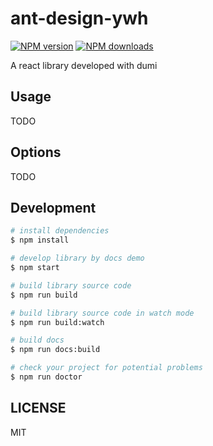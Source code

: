 # ant-design-ywh

[![NPM version](https://img.shields.io/npm/v/ant-design-ywh.svg?style=flat)](https://npmjs.org/package/ant-design-ywh)
[![NPM downloads](http://img.shields.io/npm/dm/ant-design-ywh.svg?style=flat)](https://npmjs.org/package/ant-design-ywh)

A react library developed with dumi

## Usage

TODO

## Options

TODO

## Development

```bash
# install dependencies
$ npm install

# develop library by docs demo
$ npm start

# build library source code
$ npm run build

# build library source code in watch mode
$ npm run build:watch

# build docs
$ npm run docs:build

# check your project for potential problems
$ npm run doctor
```

## LICENSE

MIT
